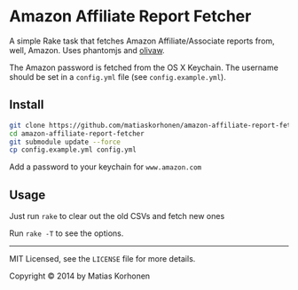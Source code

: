 # Amazon Affiliate Report Fetcher

A simple Rake task that fetches Amazon Affiliate/Associate reports from, well, Amazon. Uses phantomjs and [olivaw](https://github.com/L1quid/Olivaw).

The Amazon password is fetched from the OS X Keychain. The username should be set in a `config.yml` file (see `config.example.yml`).

## Install

```sh
git clone https://github.com/matiaskorhonen/amazon-affiliate-report-fetcher.git
cd amazon-affiliate-report-fetcher
git submodule update --force
cp config.example.yml config.yml
```

Add a password to your keychain for `www.amazon.com`

## Usage

Just run `rake` to clear out the old CSVs and fetch new ones

Run `rake -T` to see the options.

---

MIT Licensed, see the `LICENSE` file for more details.

Copyright © 2014 by Matias Korhonen
